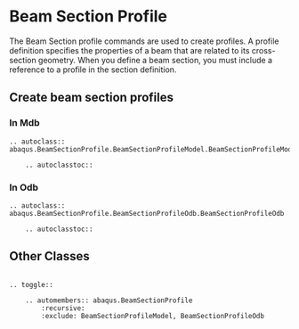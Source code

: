 # Beam Section Profile

The Beam Section profile commands are used to create profiles. A profile definition specifies the properties of a beam that are related to its cross-section geometry. When you define a beam section, you must include a reference to a profile in the section definition.

## Create beam section profiles

### In Mdb

```{eval-rst}
.. autoclass:: abaqus.BeamSectionProfile.BeamSectionProfileModel.BeamSectionProfileModel

    .. autoclasstoc::
```

### In Odb

```{eval-rst}
.. autoclass:: abaqus.BeamSectionProfile.BeamSectionProfileOdb.BeamSectionProfileOdb

    .. autoclasstoc::

```

## Other Classes

```{eval-rst}

.. toggle::

    .. automembers:: abaqus.BeamSectionProfile
        :recursive:
        :exclude: BeamSectionProfileModel, BeamSectionProfileOdb
```
